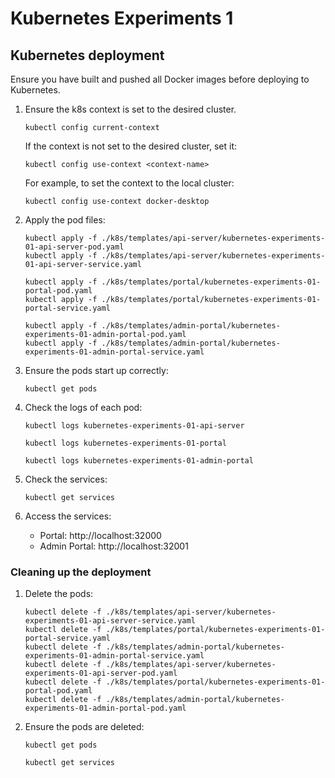# Kubernetes Experiments 1

## Kubernetes deployment

Ensure you have built and pushed all Docker images before deploying to Kubernetes.

1. Ensure the k8s context is set to the desired cluster.
    ```shell
    kubectl config current-context
    ```

   If the context is not set to the desired cluster, set it:
    ```shell
    kubectl config use-context <context-name>
   ```

   For example, to set the context to the local cluster:
    ```shell
    kubectl config use-context docker-desktop
   ```
2. Apply the pod files:
    ```shell
    kubectl apply -f ./k8s/templates/api-server/kubernetes-experiments-01-api-server-pod.yaml
    kubectl apply -f ./k8s/templates/api-server/kubernetes-experiments-01-api-server-service.yaml
   
    kubectl apply -f ./k8s/templates/portal/kubernetes-experiments-01-portal-pod.yaml
    kubectl apply -f ./k8s/templates/portal/kubernetes-experiments-01-portal-service.yaml
   
    kubectl apply -f ./k8s/templates/admin-portal/kubernetes-experiments-01-admin-portal-pod.yaml
    kubectl apply -f ./k8s/templates/admin-portal/kubernetes-experiments-01-admin-portal-service.yaml
    ```
3. Ensure the pods start up correctly:
    ```shell
    kubectl get pods
    ```
4. Check the logs of each pod:
    ```shell
    kubectl logs kubernetes-experiments-01-api-server

    kubectl logs kubernetes-experiments-01-portal
   
    kubectl logs kubernetes-experiments-01-admin-portal
    ```

5. Check the services:
    ```shell
    kubectl get services
    ```
   
6. Access the services:
    - Portal: http://localhost:32000
    - Admin Portal: http://localhost:32001


### Cleaning up the deployment

1. Delete the pods:
    ```shell
    kubectl delete -f ./k8s/templates/api-server/kubernetes-experiments-01-api-server-service.yaml
    kubectl delete -f ./k8s/templates/portal/kubernetes-experiments-01-portal-service.yaml
    kubectl delete -f ./k8s/templates/admin-portal/kubernetes-experiments-01-admin-portal-service.yaml
    kubectl delete -f ./k8s/templates/api-server/kubernetes-experiments-01-api-server-pod.yaml
    kubectl delete -f ./k8s/templates/portal/kubernetes-experiments-01-portal-pod.yaml
    kubectl delete -f ./k8s/templates/admin-portal/kubernetes-experiments-01-admin-portal-pod.yaml
    ```
   
2. Ensure the pods are deleted:
    ```shell
    kubectl get pods
   
    kubectl get services
    ```

